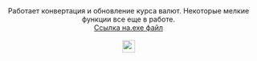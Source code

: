 <div align="center"> 
Работает конвертация и обновление курса валют.
Некоторые мелкие функции все еще в работе.
<br> 
<a href="https://drive.google.com/file/d/1enCg1WAR-q23Mnlvn5o1VQphrFtEfC8A/view?usp=drive_link">Ссылка на.exe файл</a>
<br>
<br>
<img src=https://img.shields.io/badge/.exe_size-86_MB-green?style=flat-square" height="25">

